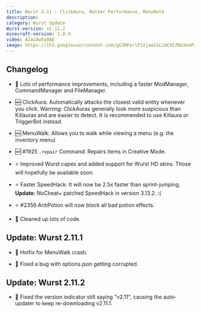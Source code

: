 ```yaml
---
title: Wurst 2.11 - ClickAura, Better Performance, MenuWalk
description:
category: Wurst Update
Wurst-version: v2.11.2
minecraft-version: 1.8.X
video: A2a1AwXy8AE
image: https://lh3.googleusercontent.com/gGJNFerlP12jaeG1CimCH1ZWxXnaPaIKuqcI9mG8-lw85b3-o4N5Hej-j5-svQs4bCoSKnSPqUfV6SLNsQAWheUUtVEXLayVQr8aIMlssvpeZ_ai6JFwNmgxvLOtzrsODwkEccO7SGor4u8EYvHh5PrGz8mPbGBCDiYYvN1L0wm7OQtHPP9ZYeP6cyA3YQ2i5YsTVGeHfkOikmlo3AhikMAlsMegCKbWnHMavscmZT2FKby6nZpT_snE0AiO_QbBboUux2slXqTTr5OUvmsBAtp1CXMq6EaGmqVnhuGux3mOLMgNiJ0iFvqkIodpVMFdW5WxGohuDRXcvXTpMW7nZHt5tdycIY8QHtKJS6mgsiqr6FdOSt_LZurTV95C-GzakJy-AYHmwFgfmBv4rGmiLwMvdyURiqy4h-kxyYFp4AptrZgnKFi_IkoaeqVVGsZHQ0ncdSxP8yse3048o9MiIIrIdO7V5tbYyL7BWir2iFz5sDLqJm6Fmt6p4Am7rnNhBJs8xyqGRHvlu_t6DKsLM80xto5XnKNFsULjUxS0nuEo9oa4PVJXCw58Ae2Bsj8n9wDb1nBq2GFkXkoT59cBRIhBQwMwMRjiheAf8Sz3wzLgzJsO=w1280-h720-no
---
```

## Changelog

- :rocket: Lots of performance improvements, including a faster ModManager, CommandManager and FileManager.

- :new: ClickAura: Automatically attacks the closest valid entity whenever you click. Warning: ClickAuras generally look more suspicious than Killauras and are easier to detect. It is recommended to use Killaura or TriggerBot instead.

- :new: MenuWalk: Allows you to walk while viewing a menu (e.g. the inventory menu)

- :new: #1925 `.repair` Command: Repairs items in Creative Mode.

- :star: Improved Wurst capes and added support for Wurst HD skins. Those will hopefully be available soon.

<!--read more-->

- :star: Faster SpeedHack: It will now be 2.5x faster than sprint-jumping. **Update:** NoCheat+ patched SpeedHack in version 3.13.2. :(

- :star: #2356 AntiPotion will now block all bad potion effects.

- :gem: Cleaned up lots of code.

## Update: Wurst 2.11.1

- :bug: Hotfix for MenuWalk crash.

- :bug: Fixed a bug with options.json getting corrupted.

## Update: Wurst 2.11.2

- :bug: Fixed the version indicator still saying "v2.11", causing the auto-updater to keep re-downloading v2.11.1.

